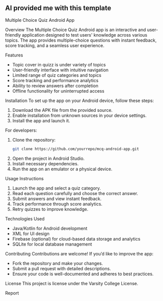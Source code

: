 AI provided me with this template
--
Multiple Choice Quiz Android App

Overview
The Multiple Choice Quiz Android app is an interactive and user-friendly application designed to test users' knowledge across various topics. The app provides multiple-choice questions with instant feedback, score tracking, and a seamless user experience.

Features
- Topic cover in quizz is under variety of topics
- User-friendly interface with intuitive navigation
- Limited range of quiz categories and topics
- Score tracking and performance analytics
- Ability to review answers after completion
- Offline functionality for uninterrupted access

Installation
To set up the app on your Android device, follow these steps:
1. Download the APK file from the provided source.
2. Enable installation from unknown sources in your device settings.
3. Install the app and launch it.

For developers:
1. Clone the repository:  
   ```bash
   git clone https://github.com/yourrepo/mcq-android-app.git
   ```
2. Open the project in Android Studio.
3. Install necessary dependencies.
4. Run the app on an emulator or a physical device.

Usage Instructions
1. Launch the app and select a quiz category.
2. Read each question carefully and choose the correct answer.
3. Submit answers and view instant feedback.
4. Track performance through score analytics.
5. Retry quizzes to improve knowledge.

Technologies Used
- Java/Kotlin for Android development
- XML for UI design
- Firebase (optional) for cloud-based data storage and analytics
- SQLite for local database management

Contributing
Contributions are welcome! If you’d like to improve the app:
- Fork the repository and make your changes.
- Submit a pull request with detailed descriptions.
- Ensure your code is well-documented and adheres to best practices.

License
This project is license under the Varsity College License.

Report
